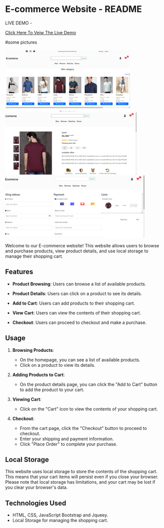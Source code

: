 # E-commerce Website - README

LIVE DEMO -

<a href="https://rakeshdevarakonda.github.io/Ecomerse-Website/">Click Here To Veiw The Live Demo</a>

#some pictures

<img src="images/picture1.png" alt="" height="200px" >
<img src="images/picture2.png" alt="" height="200px" >
<img src="images/picture3.png" alt="" height="200px" >

Welcome to our E-commerce website! This website allows users to browse and purchase products, view product details, and use local storage to manage their shopping cart.



## Features

- **Product Browsing**: Users can browse a list of available products.

- **Product Details**: Users can click on a product to see its details.

- **Add to Cart**: Users can add products to their shopping cart.

- **View Cart**: Users can view the contents of their shopping cart.

- **Checkout**: Users can proceed to checkout and make a purchase.

## Usage

1. **Browsing Products**:

   - On the homepage, you can see a list of available products.
   - Click on a product to view its details.

2. **Adding Products to Cart**:

   - On the product details page, you can click the "Add to Cart" button to add the product to your cart.

3. **Viewing Cart**:

   - Click on the "Cart" icon to view the contents of your shopping cart.

4. **Checkout**:
   - From the cart page, click the "Checkout" button to proceed to checkout.
   - Enter your shipping and payment information.
   - Click "Place Order" to complete your purchase.

## Local Storage

This website uses local storage to store the contents of the shopping cart. This means that your cart items will persist even if you close your browser. Please note that local storage has limitations, and your cart may be lost if you clear your browser's data.

## Technologies Used

- HTML, CSS, JavaScript Bootstrap and Jqueey.
- Local Storage for managing the shopping cart.
